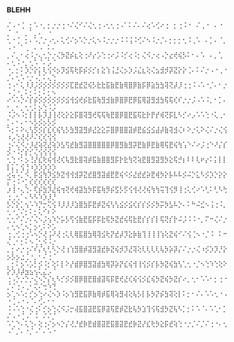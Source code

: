 ### BLEHH

⠌⠠⠐⢈⠀⡂⠡⠐⡀⡂⡐⡐⢐⠐⠌⢌⠊⠌⢌⢂⢐⠠⢂⢂⢐⠠⠁⠅⠌⠄⠌⢔⠡⢊⠔⢐⠀⡂⢐⠨⠐⠀⠌⢀⠐⠀⠄⠐⠀⡈⠀⠂⠀⡀⠁⡀⠄⠀⠐⠀
⢂⠐⢈⠀⡂⠄⠡⡈⡐⠠⢂⠄⢅⢊⠌⡢⠡⡑⡐⢅⠢⠨⡐⡐⡐⠨⠨⢨⠨⢊⠌⠢⠨⡐⡈⠄⡂⡂⡂⢂⠨⢀⠡⠀⠄⡁⠄⠈⡀⠠⠐⠀⠁⢀⠀⠄⠠⠀⠅⠄
⡀⠌⡀⠂⢔⠨⡐⢄⢂⡑⡐⢌⡳⣝⡮⣆⢕⢐⠜⡔⡡⢑⢐⠔⡨⠨⡊⢔⠨⡂⢌⠪⡐⢔⠠⡑⣔⢞⢮⡣⠅⠂⠄⠡⠀⠄⡀⢁⠀⠄⢂⠨⠐⡀⢂⠡⠈⠄⡡⠈
⠐⡀⡂⠅⡱⡑⡕⡅⢇⢪⠪⡢⡹⣪⢯⢗⡯⡮⡪⡊⡆⣕⢱⢨⣘⢌⡢⡱⡨⣌⣆⢕⢌⣢⣺⡺⡽⣝⡕⡕⢈⠄⠅⠌⡐⠠⠐⢀⠐⡈⠄⢂⠡⠐⡐⠠⡁⠅⢄⢑
⢐⠠⠂⢅⠸⡸⡨⡪⡪⡪⡪⡪⡪⡪⣏⣟⣞⣝⢮⡣⣗⣗⣯⣷⣟⣷⢿⣿⡿⣷⡯⡿⣵⣳⣳⢽⢝⡼⡸⢐⢐⠨⠠⠡⠐⡈⠄⠂⡐⠠⢈⠐⡀⠅⡂⠅⡂⠅⡂⠢
⠔⠡⠡⡑⠌⡎⡮⡪⡪⡪⡪⡪⡪⣪⢺⣪⢞⡮⣗⣯⢷⣻⣺⣷⡿⣿⡿⣟⡿⣯⢿⣽⣻⣺⣳⢯⢯⢎⠎⡐⡐⡨⠠⠡⠨⡀⠂⡁⠄⠂⡀⠂⡀⢂⢂⠅⡢⢑⠨⡨
⠨⡨⠢⠨⡂⡇⡇⡧⡹⣸⢸⢜⢕⡕⣕⡯⣿⢽⣻⢞⢯⢯⢷⣟⣿⡿⣿⣟⣯⢯⣗⡗⡟⡞⢾⢝⡯⣇⠣⡊⠔⡠⠡⠡⢑⠐⢅⢀⠂⡁⠄⠂⠄⠂⠢⡣⡪⡢⡣⡪
⠡⡂⠅⠕⢄⢣⡫⡪⡎⣎⢎⢮⢣⡣⣳⣻⣽⣻⡾⣜⣕⣕⡭⣿⡿⣿⣿⣽⡾⣟⣮⣪⣪⣼⡼⣷⢽⣺⢌⠆⠕⡐⢅⠕⢌⠌⡐⢌⢪⠰⡠⢑⢜⢜⠜⠌⢎⢎⢪⢪
⢐⠌⢌⠪⡐⡸⣜⢵⢝⣜⢵⡱⣣⢫⣞⣷⣻⣽⣿⣿⣿⣿⣿⡿⣿⣻⣷⣻⡽⣟⣷⡿⣟⣷⢿⢯⣟⢮⢳⢡⠑⠌⠔⡨⢐⠑⠜⡌⡎⡪⠐⠨⡊⡎⡊⢌⢪⢪⢪⢪
⢂⢑⠐⠅⡢⢘⡜⣎⢗⢮⢺⢜⢎⢧⣻⣗⣿⢽⡾⣯⣷⣿⣿⣻⡯⡗⣗⢳⢝⢵⣟⣿⣻⣽⣻⡳⣕⢯⡚⡆⠇⠇⢇⠖⡔⠅⡅⡇⡇⡇⡅⡁⢪⢘⠰⡱⡱⡱⡱⡱
⢔⢥⠡⡁⠪⡀⡯⣪⢳⡹⣪⡳⣝⢺⢺⣺⡽⣝⣞⣿⣻⣽⣾⣟⣟⢮⠪⡪⣜⣞⣞⡵⣟⢾⡳⡕⡧⠧⠧⡪⠬⡑⣅⠣⡪⡱⡑⡕⡕⡍⢐⠨⠐⡁⢎⢎⢎⢎⢎⢎
⡰⢸⠐⢄⢑⠄⢏⡮⣳⡹⣜⢮⢲⢝⢞⢾⣽⣳⡳⡯⣯⢷⡻⡮⣫⡣⡫⢪⢺⢜⢜⢮⢳⢳⢭⢹⢪⡻⢸⢐⢅⢊⠔⠡⢃⠅⢃⠣⢓⢐⢀⢂⠁⠄⠣⠣⠱⡱⡸⡘
⡣⡑⡕⡁⢢⠡⠱⡙⡒⢍⢪⠸⡸⡸⡸⣱⣿⣳⡯⣟⡾⣝⢮⢣⢣⣪⡪⣪⢎⡎⡎⡪⡪⡳⡭⡳⣣⠧⡑⠄⠅⠓⠬⣊⠢⢨⢐⠨⡀⢂⠐⡈⠌⡂⠅⡂⢅⠊⠆⠕
⢂⢂⠊⠌⡐⠌⢌⠢⡨⢢⠱⡑⡥⡣⢫⢪⣷⣟⣯⡯⡯⣗⢯⡳⣝⣞⢮⢯⣗⣟⡎⡎⡎⡇⢯⢝⡎⡗⠬⡨⠨⠨⠐⡀⠍⠒⢌⠌⡐⠄⢂⠢⢁⠢⡁⡢⢂⠅⠕⡡
⢐⢀⢊⢐⢐⠡⠢⡑⢜⢨⠜⢜⢐⢅⢇⢿⣯⣿⣳⢿⢽⣪⢗⡝⣞⡼⡹⣕⡷⣷⢹⢸⢸⢸⢱⢕⣝⢮⠊⠌⢪⢈⠢⠐⡈⠨⠀⠅⠒⢌⢀⠂⡂⠅⠢⢈⢂⠪⠨⡐
⡀⡂⠔⡐⢐⠌⠎⡌⢆⢃⠣⡑⢜⢰⢱⣻⣿⡾⣽⣻⣽⣞⡷⣝⢮⡺⡹⣜⢽⢕⢇⢇⢇⢇⢧⡳⡵⡽⡌⠌⡐⡐⢌⠰⡪⡱⡹⡘⡕⡢⡣⡢⣐⢈⠐⡀⠂⠌⢐⠈
⡀⡂⠅⡢⠡⡡⡃⡪⠨⡂⢕⠅⡇⠕⡜⣾⡿⣿⣻⣽⣾⣳⢿⡽⡵⡝⣎⢮⢺⢸⢪⡪⡎⡧⡳⣝⢮⣳⢣⢁⢂⠐⡈⠢⢑⠱⢑⢕⠕⡕⡱⡸⡼⣲⣢⢢⢅⣌⡠⠈
⢐⠠⡑⡐⡑⡐⢌⠢⡑⡌⢆⠣⡊⡪⡪⣿⡿⣿⣟⣿⣾⣽⢯⡯⣟⢞⣜⢎⢮⢪⡪⣎⢮⡳⣝⢮⡳⣝⡎⠔⡀⢂⠂⠡⠡⠂⡂⢐⠐⡈⠌⢐⠠⢀⠂⢍⠌⢒⠱⢙
⡢⢁⠢⠡⡂⡊⡢⢑⠔⢌⠢⡱⠨⡢⢱⣻⣟⣯⡿⣷⢿⡾⣯⢿⢵⣻⢼⢕⢧⡣⡇⡧⡳⡝⡮⣳⢽⢕⡇⠅⡂⠂⠌⠄⠡⠡⢂⠐⠠⠐⢈⠠⠐⠠⠈⠄⢊⠄⠂⠂
⠨⠠⠡⢑⠐⢌⢐⠅⡊⡢⢑⢌⠪⡨⡒⢼⣯⣿⣽⣟⣯⡿⣽⢯⣟⡾⣝⣗⢧⡳⣱⢹⢪⢯⣺⡳⣝⢧⠣⡁⡂⠅⠡⠈⠄⠡⢁⠂⡁⠌⠠⠐⢈⠠⠁⠨⠀⠌⠌⡈
⠡⢁⠑⠄⢅⢑⠄⢕⢐⠌⡢⠢⡑⡌⢜⡘⣞⡷⣟⣾⣿⣽⣟⣯⣿⣽⣟⣞⡷⣝⡜⣎⢗⡳⣕⡯⣞⢵⢑⠐⡐⡈⠌⡈⠌⢐⠐⠄⢂⠠⠁⡈⠄⠐⡈⠠⠁⠄⠡⠐
